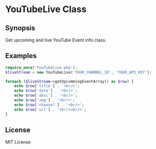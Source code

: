# YouTubeLive Class
## Synopsis
Get upcoming and live YouTube Event info class.
## Examples
```php
require_once('YouTubeLive.php');
$liveStream = new YouTubeLive('YOUR_CHANNEL_ID', 'YOUR_API_KEY');

foreach ($liveStream->getUpcommingEventArray() as $row) {
    echo $row['title'] . '<br/>';
    echo $row['date'] . '<br/>';
    echo $row['desc'] . '<br/>';
    echo $row['img'] . '<br/>';
    echo $row['channel'] . '<br/>';
    echo $row['url'] . '<br/><br/>';
}
```
## License
MIT License